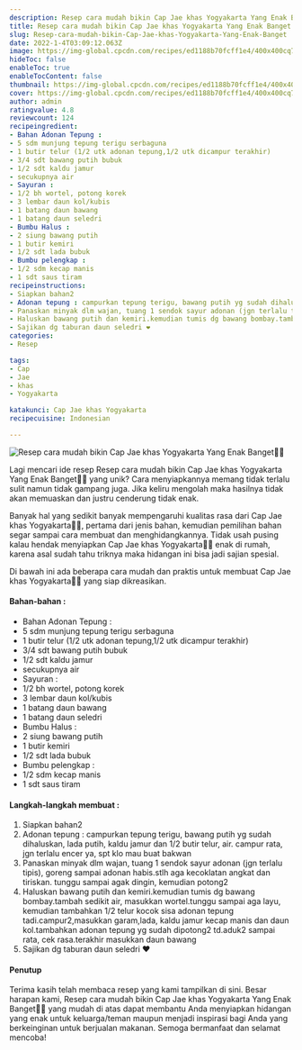 ```yaml
---
description: Resep cara mudah bikin Cap Jae khas Yogyakarta Yang Enak Banget"
title: Resep cara mudah bikin Cap Jae khas Yogyakarta Yang Enak Banget
slug: Resep-cara-mudah-bikin-Cap-Jae-khas-Yogyakarta-Yang-Enak-Banget
date: 2022-1-4T03:09:12.063Z
image: https://img-global.cpcdn.com/recipes/ed1188b70fcff1e4/400x400cq70/photo.jpg
hideToc: false
enableToc: true
enableTocContent: false
thumbnail: https://img-global.cpcdn.com/recipes/ed1188b70fcff1e4/400x400cq70/photo.jpg
cover: https://img-global.cpcdn.com/recipes/ed1188b70fcff1e4/400x400cq70/photo.jpg
author: admin
ratingvalue: 4.8
reviewcount: 124
recipeingredient:
- Bahan Adonan Tepung :
- 5 sdm munjung tepung terigu serbaguna
- 1 butir telur (1/2 utk adonan tepung,1/2 utk dicampur terakhir)
- 3/4 sdt bawang putih bubuk
- 1/2 sdt kaldu jamur
- secukupnya air
- Sayuran :
- 1/2 bh wortel, potong korek
- 3 lembar daun kol/kubis
- 1 batang daun bawang
- 1 batang daun seledri
- Bumbu Halus :
- 2 siung bawang putih
- 1 butir kemiri
- 1/2 sdt lada bubuk
- Bumbu pelengkap :
- 1/2 sdm kecap manis
- 1 sdt saus tiram
recipeinstructions:
- Siapkan bahan2
- Adonan tepung : campurkan tepung terigu, bawang putih yg sudah dihaluskan, lada putih, kaldu jamur dan 1/2 butir telur, air. campur rata, jgn terlalu encer ya, spt klo mau buat bakwan
- Panaskan minyak dlm wajan, tuang 1 sendok sayur adonan (jgn terlalu tipis), goreng sampai adonan habis.stlh aga kecoklatan angkat dan tiriskan. tunggu sampai agak dingin, kemudian potong2
- Haluskan bawang putih dan kemiri.kemudian tumis dg bawang bombay.tambah sedikit air, masukkan wortel.tunggu sampai aga layu, kemudian tambahkan 1/2 telur kocok sisa adonan tepung tadi.campur2,masukkan garam,lada, kaldu jamur kecap manis dan daun kol.tambahkan adonan tepung yg sudah dipotong2 td.aduk2 sampai rata, cek rasa.terakhir masukkan daun bawang
- Sajikan dg taburan daun seledri ❤️
categories:
- Resep

tags:
- Cap
- Jae
- khas
- Yogyakarta

katakunci: Cap Jae khas Yogyakarta
recipecuisine: Indonesian

---
```


![Resep cara mudah bikin Cap Jae khas Yogyakarta Yang Enak Banget👩‍🍳](https://img-global.cpcdn.com/recipes/ed1188b70fcff1e4/400x400cq70/photo.jpg)

Lagi mencari ide resep Resep cara mudah bikin Cap Jae khas Yogyakarta Yang Enak Banget👩‍🍳 yang unik? Cara menyiapkannya memang tidak terlalu sulit namun tidak gampang juga. Jika keliru mengolah maka hasilnya tidak akan memuaskan dan justru cenderung tidak enak.

Banyak hal yang sedikit banyak mempengaruhi kualitas rasa dari Cap Jae khas Yogyakarta👩‍🍳, pertama dari jenis bahan, kemudian pemilihan bahan segar sampai cara membuat dan menghidangkannya. Tidak usah pusing kalau hendak menyiapkan Cap Jae khas Yogyakarta👩‍🍳 enak di rumah, karena asal sudah tahu triknya maka hidangan ini bisa jadi sajian spesial.

Di bawah ini ada beberapa cara mudah dan praktis untuk membuat Cap Jae khas Yogyakarta👩‍🍳 yang siap dikreasikan.

<!--inarticleads1-->

#### Bahan-bahan :

- Bahan Adonan Tepung :
- 5 sdm munjung tepung terigu serbaguna
- 1 butir telur (1/2 utk adonan tepung,1/2 utk dicampur terakhir)
- 3/4 sdt bawang putih bubuk
- 1/2 sdt kaldu jamur
- secukupnya air
- Sayuran :
- 1/2 bh wortel, potong korek
- 3 lembar daun kol/kubis
- 1 batang daun bawang
- 1 batang daun seledri
- Bumbu Halus :
- 2 siung bawang putih
- 1 butir kemiri
- 1/2 sdt lada bubuk
- Bumbu pelengkap :
- 1/2 sdm kecap manis
- 1 sdt saus tiram

<!--inarticleads2-->

#### Langkah-langkah membuat :

1. Siapkan bahan2
1. Adonan tepung : campurkan tepung terigu, bawang putih yg sudah dihaluskan, lada putih, kaldu jamur dan 1/2 butir telur, air. campur rata, jgn terlalu encer ya, spt klo mau buat bakwan
1. Panaskan minyak dlm wajan, tuang 1 sendok sayur adonan (jgn terlalu tipis), goreng sampai adonan habis.stlh aga kecoklatan angkat dan tiriskan. tunggu sampai agak dingin, kemudian potong2
1. Haluskan bawang putih dan kemiri.kemudian tumis dg bawang bombay.tambah sedikit air, masukkan wortel.tunggu sampai aga layu, kemudian tambahkan 1/2 telur kocok sisa adonan tepung tadi.campur2,masukkan garam,lada, kaldu jamur kecap manis dan daun kol.tambahkan adonan tepung yg sudah dipotong2 td.aduk2 sampai rata, cek rasa.terakhir masukkan daun bawang
1. Sajikan dg taburan daun seledri ❤️

#### Penutup

Terima kasih telah membaca resep yang kami tampilkan di sini. Besar harapan kami, Resep cara mudah bikin Cap Jae khas Yogyakarta Yang Enak Banget👩‍🍳 yang mudah di atas dapat membantu Anda menyiapkan hidangan yang enak untuk keluarga/teman maupun menjadi inspirasi bagi Anda yang berkeinginan untuk berjualan makanan. Semoga bermanfaat dan selamat mencoba!